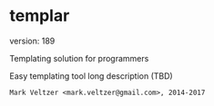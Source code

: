 templar
=======

version: 189

Templating solution for programmers

Easy templating tool long description (TBD)

	Mark Veltzer <mark.veltzer@gmail.com>, 2014-2017
